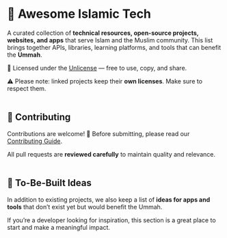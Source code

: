 # 🌙 Awesome Islamic Tech

A curated collection of **technical resources, open-source projects, websites, and apps** that serve Islam and the Muslim community.
This list brings together APIs, libraries, learning platforms, and tools that can benefit the **Ummah**.

📜 Licensed under the [Unlicense](https://unlicense.org/) — free to use, copy, and share.

⚠️ Please note: linked projects keep their **own licenses**. Make sure to respect them.
<br>
<br>

## 🤲 Contributing

Contributions are welcome! 🎉
Before submitting, please read our [Contributing Guide](https://github.com/marzzuki/awesome-islamic-tech/blob/main/CONTRIBUTING.md).

All pull requests are **reviewed carefully** to maintain quality and relevance.
<br>
<br>


## 🚀 To-Be-Built Ideas

In addition to existing projects, we also keep a list of **ideas for apps and tools** that don’t exist yet but would benefit the Ummah.

If you’re a developer looking for inspiration, this section is a great place to start and make a meaningful impact.
